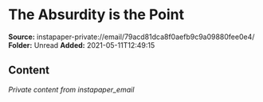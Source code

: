 # The Absurdity is the Point

**Source:** instapaper-private://email/79acd81dca8f0aefb9c9a09880fee0e4/
**Folder:** Unread
**Added:** 2021-05-11T12:49:15




## Content
*Private content from instapaper_email*
